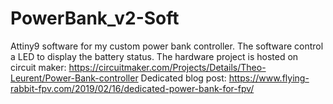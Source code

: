 # PowerBank_v2-Soft
Attiny9 software for my custom power bank controller. The software control a LED to display the battery status.
The hardware project is hosted on circuit maker: https://circuitmaker.com/Projects/Details/Theo-Leurent/Power-Bank-controller
Dedicated blog post: https://www.flying-rabbit-fpv.com/2019/02/16/dedicated-power-bank-for-fpv/
